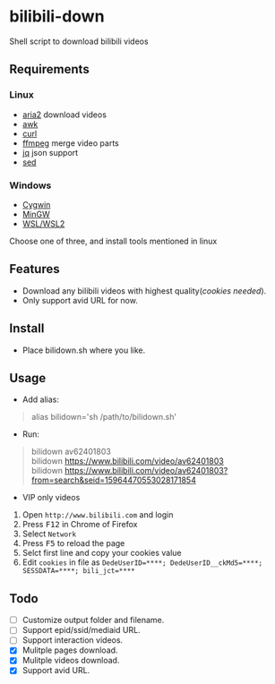 # bilibili-down
Shell script to download bilibili videos

## Requirements

### Linux
- [aria2](https://aria2.github.io/)  download videos
- [awk](http://www.gnu.org/software/gawk/gawk.html)
- [curl](https://curl.haxx.se/)
- [ffmpeg](https://www.ffmpeg.org/)  merge video parts
- [jq](https://stedolan.github.io/jq/)  json support
- [sed](https://www.gnu.org/software/sed/)

### Windows
- [Cygwin](https://www.cygwin.com/)
- [MinGW](http://www.mingw.org/)
- [WSL/WSL2](https://docs.microsoft.com/en-us/windows/wsl/about)

Choose one of three, and install tools mentioned in linux

## Features
- Download any bilibili videos with highest quality(*cookies needed*).
- Only support avid URL for now.

## Install
- Place bilidown.sh where you like.

## Usage
- Add alias:
> alias bilidown='sh /path/to/bilidown.sh'

- Run:
> bilidown av62401803  
> bilidown https://www.bilibili.com/video/av62401803  
> bilidown https://www.bilibili.com/video/av62401803?from=search&seid=15964470553028171854

- VIP only videos
1. Open `http://www.bilibili.com` and login
2. Press <kbd>F12</kbd> in Chrome of Firefox
3. Select `Network`
4. Press <kbd>F5</kbd> to reload the page
5. Selct first line and copy your cookies value
6. Edit `cookies` in file as `DedeUserID=****; DedeUserID__ckMd5=****; SESSDATA=****; bili_jct=****`

## Todo
- [ ] Customize output folder and filename.
- [ ] Support epid/ssid/mediaid URL.
- [ ] Support interaction videos.
- [x] Mulitple pages download.
- [x] Mulitple videos download.
- [x] Support avid URL.